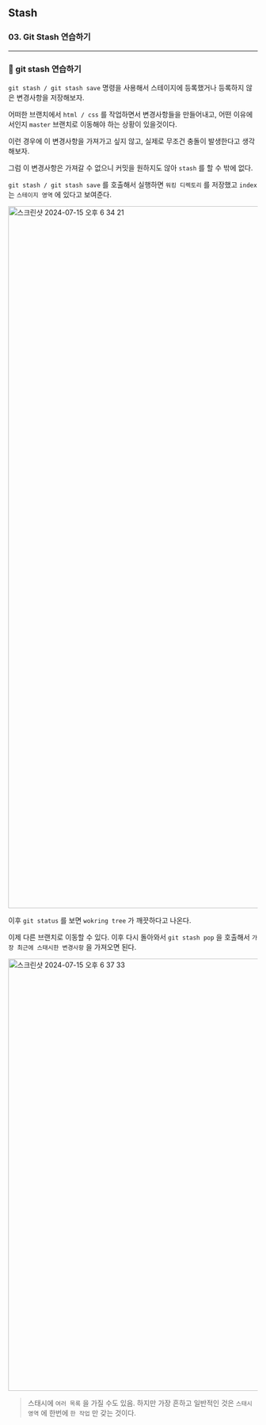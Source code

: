 ## Stash

### 03. Git Stash 연습하기

---

### 📌 git stash 연습하기

`git stash / git stash save` 명령을 사용해서 스테이지에 등록했거나 등록하지 않은 변경사항을 저장해보자.

어떠한 브랜치에서 `html / css` 를 작업하면서 변경사항들을 만들어내고, 어떤 이유에서인지 `master` 브랜치로 이동해야 하는 상황이 있을것이다.

이런 경우에 이 변경사항을 가져가고 싶지 않고, 실제로 무조건 충돌이 발생한다고 생각해보자.

그럼 이 변경사항은 가져갈 수 없으니 커밋을 원하지도 않아 `stash` 를 할 수 밖에 없다.

`git stash / git stash save` 를 호출해서 실행하면 `워킹 디렉토리` 를 저장했고 `index` 는 `스테이지 영역` 에 있다고 보여준다.

<img width="1418" alt="스크린샷 2024-07-15 오후 6 34 21" src="https://github.com/user-attachments/assets/daf10541-928d-4d61-b0c4-d6249178eb75">

이후 `git status` 를 보면 `wokring tree` 가 깨끗하다고 나온다.

이제 다른 브랜치로 이동할 수 있다. 이후 다시 돌아와서 `git stash pop` 을 호출해서 `가장 최근에 스태시한 변경사항` 을 가져오면 된다.

<img width="873" alt="스크린샷 2024-07-15 오후 6 37 33" src="https://github.com/user-attachments/assets/e4d25191-a6d1-49d1-8e4f-cc864be0f2bf">

> 스태시에 `여러 목록` 을 가질 수도 있음. 하지만 가장 흔하고 일반적인 것은 `스태시 영역` 에 한번에 `한 작업` 만 갖는 것이다.
